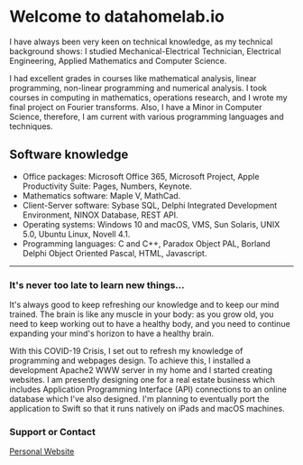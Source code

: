 # Welcome to datahomelab.io

I have always been very keen on technical knowledge, as my technical background shows: I studied Mechanical-Electrical Technician, Electrical Engineering, Applied Mathematics and Computer Science.

I had excellent grades in courses like mathematical analysis, linear programming, non-linear programming and numerical analysis. I took courses in computing in mathematics, operations research, and I wrote my final project on Fourier transforms. Also, I have a Minor in Computer Science, therefore, I am current with various programming languages and techniques.

## Software knowledge

+ Office packages: Microsoft Office 365, Microsoft Project, Apple Productivity Suite: Pages, Numbers, Keynote.
+ Mathematics software: Maple V, MathCad.
+ Client-Server software: Sybase SQL, Delphi Integrated Development Environment, NINOX Database, REST API.
+ Operating systems: Windows 10 and macOS, VMS, Sun Solaris, UNIX 5.0, Ubuntu Linux, Novell 4.1.
+ Programming languages: C and C++, Paradox Object PAL, Borland Delphi Object Oriented Pascal, HTML, Javascript.

-----

### It's never too late to learn new things...

It's always good to keep refreshing our knowledge and to keep our mind trained. The brain is like any muscle in your body: as you grow old, you need to keep working out to have a healthy body, and you need to continue expanding your mind's horizon to have a healthy brain.

With this COVID-19 Crisis, I set out to refresh my knowledge of programming and webpages design. To achieve this, I installed a development Apache2 WWW server in my home and I started creating websites. I am presently designing one for a real estate business which includes Application Programming Interface (API) connections to an online database which I've also designed. I'm planning to eventually port the application to Swift so that it runs natively on iPads and macOS machines.

### Support or Contact
[Personal Website](http://chris.gelso.net)
